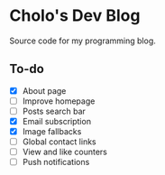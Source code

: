 # Cholo's Dev Blog

Source code for my programming blog.

## To-do

- [x] About page
- [ ] Improve homepage
- [ ] Posts search bar
- [x] Email subscription
- [x] Image fallbacks
- [ ] Global contact links
- [ ] View and like counters
- [ ] Push notifications
